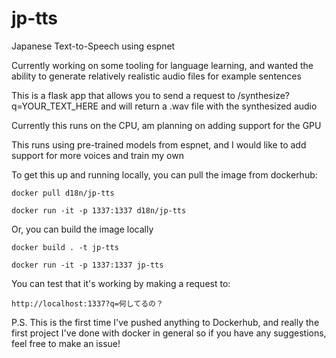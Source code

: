 # jp-tts
Japanese Text-to-Speech using espnet

Currently working on some tooling for language learning, and wanted the ability to generate relatively realistic audio files for example sentences

This is a flask app that allows you to send a request to /synthesize?q=YOUR_TEXT_HERE and will return a .wav file with the synthesized audio

Currently this runs on the CPU, am planning on adding support for the GPU

This runs using pre-trained models from espnet, and I would like to add support for more voices and train my own

To get this up and running locally, you can pull the image from dockerhub:

`docker pull d18n/jp-tts`

`docker run -it -p 1337:1337 d18n/jp-tts`

Or, you can build the image locally

`docker build . -t jp-tts`

`docker run -it -p 1337:1337 jp-tts`

You can test that it's working by making a request to:

`http://localhost:1337?q=何してるの？`

P.S. This is the first time I've pushed anything to Dockerhub, and really the first project I've done with docker in general 
so if you have any suggestions, feel free to make an issue!
